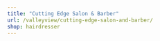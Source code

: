 ```yaml
---
title: "Cutting Edge Salon & Barber"
url: /valleyview/cutting-edge-salon-and-barber/
shop: hairdresser
---
```

